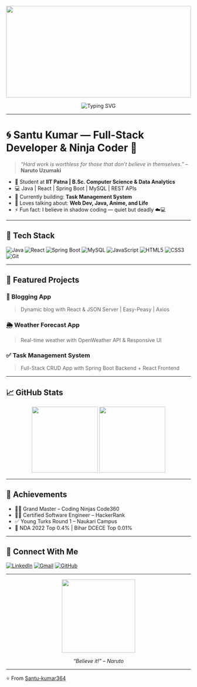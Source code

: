 <!-- ANIME BANNER -->
<p align="center">
  <img src="https://media.giphy.com/media/xUOxfjsW4WMU9UWNQc/giphy.gif" width="100%" height="250px"/>
</p>

<!-- TYPING ANIMATION -->
<p align="center">
  <img src="https://readme-typing-svg.demolab.com?font=Fira+Code&size=24&duration=3000&pause=1000&color=F70000&center=true&vCenter=true&width=435&lines=Konnichiwa+Senpai+%F0%9F%91%8B;I'm+Santu+Kumar+%F0%9F%A7%91%E2%80%8D%F0%9F%92%BB;Full-Stack+Developer+%7C+Java+%7C+React;Naruto+believer+in+the+Way+of+Code!;I+never+give+up+on+learning+%E2%9A%94%EF%B8%8F" alt="Typing SVG" />
</p>

---

# 🌀 Santu Kumar — Full-Stack Developer & Ninja Coder 🥷

> _“Hard work is worthless for those that don’t believe in themselves.”_ – **Naruto Uzumaki**

- 🏫 Student at **IIT Patna | B.Sc. Computer Science & Data Analytics**
- 💻 Java | React | Spring Boot | MySQL | REST APIs
- 🔭 Currently building: **Task Management System**
- 💬 Loves talking about: **Web Dev, Java, Anime, and Life**
- ⚡ Fun fact: I believe in shadow coding — quiet but deadly ☁️💻

---

## 🔧 Tech Stack

![Java](https://img.shields.io/badge/Java-ED8B00?style=for-the-badge&logo=java&logoColor=white)
![React](https://img.shields.io/badge/React-20232A?style=for-the-badge&logo=react&logoColor=61DAFB)
![Spring Boot](https://img.shields.io/badge/SpringBoot-6DB33F?style=for-the-badge&logo=spring-boot&logoColor=white)
![MySQL](https://img.shields.io/badge/MySQL-0d94a4?style=for-the-badge&logo=mysql&logoColor=white)
![JavaScript](https://img.shields.io/badge/JavaScript-F7DF1E?style=for-the-badge&logo=javascript&logoColor=black)
![HTML5](https://img.shields.io/badge/HTML5-E34F26?style=for-the-badge&logo=html5&logoColor=white)
![CSS3](https://img.shields.io/badge/CSS3-1572B6?style=for-the-badge&logo=css3&logoColor=white)
![Git](https://img.shields.io/badge/Git-F05032?style=for-the-badge&logo=git&logoColor=white)

---

## 🧠 Featured Projects

### 📘 Blogging App
> Dynamic blog with React & JSON Server | Easy-Peasy | Axios

### 🌦️ Weather Forecast App
> Real-time weather with OpenWeather API & Responsive UI

### ✅ Task Management System
> Full-Stack CRUD App with Spring Boot Backend + React Frontend

---

## 📈 GitHub Stats

<p align="center">
  <img src="https://github-readme-stats.vercel.app/api?username=Santu-kumar364&show_icons=true&theme=tokyonight" height="180"/>
  <img src="https://github-readme-streak-stats.herokuapp.com/?user=Santu-kumar364&theme=tokyonight" height="180"/>
</p>

---

## 🥇 Achievements

- 🧑‍💻 Grand Master – Coding Ninjas Code360
- 👨‍🎓 Certified Software Engineer – HackerRank
- ✅ Young Turks Round 1 – Naukari Campus
- 🏅 NDA 2022 Top 0.4% | Bihar DCECE Top 0.01%

---

## 🔗 Connect With Me

[![LinkedIn](https://img.shields.io/badge/LinkedIn-blue?style=flat-square&logo=linkedin&logoColor=white)](https://www.linkedin.com/in/santu-kumar-72239231b/)
[![Gmail](https://img.shields.io/badge/Gmail-red?style=flat-square&logo=gmail&logoColor=white)](mailto:santukumar7619@gmail.com)
[![GitHub](https://img.shields.io/badge/GitHub-black?style=flat-square&logo=github&logoColor=white)](https://github.com/Santu-kumar364)

---

<p align="center">
  <img src="https://media.giphy.com/media/HoffxyN8ghVuw/giphy.gif" width="200px"/>
</p>

<p align="center">
  <i>“Believe it!” – Naruto</i>
</p>

---

⭐️ From [Santu-kumar364](https://github.com/Santu-kumar364)
